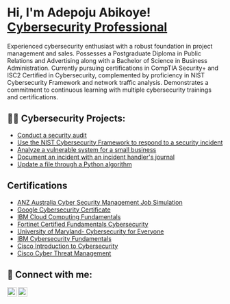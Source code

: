 <h1>Hi, I'm Adepoju Abikoye! <br/><a href="https://www.linkedin.com/in/pojuindacut/">Cybersecurity Professional</a></h1>

Experienced cybersecurity enthusiast with a robust foundation in project management and sales. Possesses a Postgraduate Diploma in Public Relations and Advertising along with a Bachelor of Science in Business Administration. Currently pursuing certifications in CompTIA Security+ and ISC2 Certified in Cybersecurity, complemented by proficiency in NIST Cybersecurity Framework and network traffic analysis. Demonstrates a commitment to continuous learning with multiple cybersecurity trainings and certifications.
<h2>👨‍💻 Cybersecurity Projects:</h2>

  - [Conduct a security audit](https://docs.google.com/document/d/1KKzs74LzgCGxU75xGj7lFPDxAitoc0OzJep0tJt4CUU/edit?usp=sharing)
  - [Use the NIST Cybersecurity Framework to respond to a security incident](https://docs.google.com/document/d/1IGJM2ehvssaw4z5CXqq8hrSq7Lp7L5nrytAGyO6DIz4/edit?usp=sharing&resourcekey=0-K2rDMxZY8Se9FjU6UUA4zw)
  - [Analyze a vulnerable system for a small business](https://docs.google.com/document/d/1T61nGY890OnlSKiyrmfeorDRK3Xvaw2xN96pym4tWfo/edit?usp=sharing&resourcekey=0-r0z9IkbjaIOzitRCi_kZcw)
  - [Document an incident with an incident handler's journal](https://docs.google.com/document/d/1E2hF1-QvUMQ8S6vrIXMyIAWBiKc7FpfSH1aM4uT3JW4/edit?usp=sharing&resourcekey=0-OZpMa3NfiTMS_sokqe7mrQ)
  - [Update a file through a Python algorithm](https://docs.google.com/document/d/1RFQXFWa5d6oOBrdyJfRv0HTpcI9BISx8KyyMRrS4vrc/edit?usp=sharing)

<h2>Certifications</h2>

- [ANZ Australia Cyber Security Management Job Simulation](https://forage-uploads-prod.s3.amazonaws.com/completion-certificates/ANZ/Hf4QMESoFeQwXPsiH_ANZ%20Australia_CzEbBgYaaAjP25cTt_1697150409589_completion_certificate.pdf)
- [Google Cybersecurity Certificate](https://www.coursera.org/account/accomplishments/specialization/certificate/H46QH89WYFC2)
- [IBM Cloud Computing Fundamentals](https://www.credly.com/badges/5882a74b-7a6a-427c-8639-f523a1f57097/public_url)
- [Fortinet Certified Fundamentals Cybersecurity](https://www.credly.com/badges/89335af2-86d1-4a7b-b519-d575afd82276/public_url)
- [University of Maryland- Cybersecurity for Everyone](https://www.coursera.org/account/accomplishments/certificate/VJQ7TX8EYKY4)
- [IBM Cybersecurity Fundamentals](https://www.credly.com/badges/3e9008c8-5658-4285-b720-4764d3fc9792)
- [Cisco Introduction to Cybersecurity](https://www.credly.com/badges/11190b5a-e721-4ae7-8741-a771bcc6d412/public_url)
- [Cisco Cyber Threat Management](https://www.credly.com/badges/d6dc8cd5-f3a1-46a2-8455-eff9954d7af4/public_url)





<h2> 🤳 Connect with me:</h2>

[<img align="left" alt="AdepojuAbikoye | LinkedIn" width="22px" src="https://cdn.jsdelivr.net/npm/simple-icons@v3/icons/linkedin.svg" />][linkedin]
[<img align="left" alt="AdepojuAbikoye | Instagram" width="22px" src="https://cdn.jsdelivr.net/npm/simple-icons@v3/icons/instagram.svg" />][instagram]

[instagram]: https://www.instagram.com/pojuindacut/
[linkedin]: https://www.linkedin.com/in/pojuindacut

<!--
**joshmadakor1/joshmadakor1** is a ✨ _special_ ✨ repository because its `README.md` (this file) appears on your GitHub profile.

Here are some ideas to get you started:

- 🔭 I’m currently working on ...
- 🌱 I’m currently learning ...
- 👯 I’m looking to collaborate on ...
- 🤔 I’m looking for help with ...
- 💬 Ask me about ...
- 📫 How to reach me: ...
- 😄 Pronouns: ...
- ⚡ Fun fact: ...
-->
